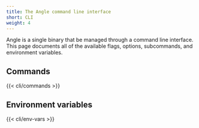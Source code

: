 ```yaml
---
title: The Angle command line interface
short: CLI
weight: 4
---
```


Angle is a single binary that be managed through a command line interface. This page documents all of the available flags, options, subcommands, and environment variables.

## Commands

{{< cli/commands >}}

## Environment variables

{{< cli/env-vars >}}
